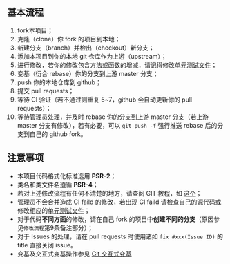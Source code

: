 ## 基本流程

1. fork本项目；
2. 克隆（clone）你 fork 的项目到本地；
3. 新建分支（branch）并检出（checkout）新分支；
4. 添加本项目到你的本地 git 仓库作为上游（upstream）；
5. 进行修改，若你的修改包含方法或函数的增减，请记得修改[单元测试文件](tests)；
6. 变基（衍合 rebase）你的分支到上游 master 分支；
7. push 你的本地仓库到 github；
8. 提交 pull requests；
9. 等待 CI 验证（若不通过则重复 5~7，github 会自动更新你的 pull requests）；
10. 等待管理员处理，并及时 rebase 你的分支到上游 master 分支（若上游 master 分支有修改），若有必要，可以 `git push -f` 强行推送 rebase 后的分支到自己的 github fork。

## 注意事项

* 本项目代码格式化标准选用 **PSR-2**；
* 类名和类文件名遵循 **PSR-4**；
* 若对上述修改流程有任何不清楚的地方，请查阅 GIT 教程，如 [这个](http://backlogtool.com/git-guide/cn/)；
* 管理员不会合并造成 CI faild 的修改，若出现 CI faild 请检查自己的源代码或修改相应的[单元测试文件](tests)；
* 对于代码**不同方面**的修改，请在自己 fork 的项目中**创建不同的分支**（原因参见`修改流程`第9条备注部分）；
* 对于 Issues 的处理，请在 pull requests 时使用诸如 `fix #xxx(Issue ID)` 的 title 直接关闭 issue。
* 变基及交互式变基操作参见 [Git 交互式变基](http://pakchoi.me/2015/03/17/git-interactive-rebase/)
